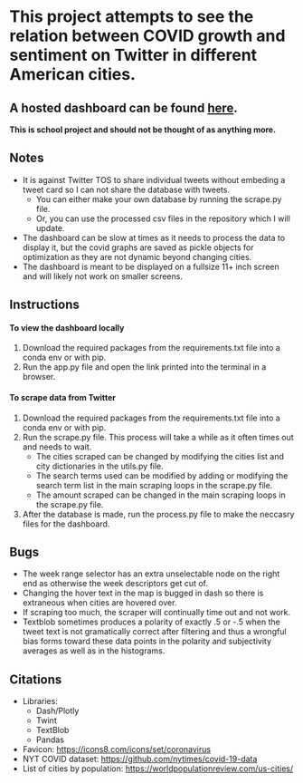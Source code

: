 # This project attempts to see the relation between COVID growth and sentiment on Twitter in different American cities.

## A hosted dashboard can be found [here](https://covid-twitter-sentiment.herokuapp.com/).

**This is school project and should not be thought of as anything more.**

## Notes
- It is against Twitter TOS to share individual tweets without embeding a tweet card so I can not share the database with tweets.
    - You can either make your own database by running the scrape<span>.</span>py file.
    - Or, you can use the processed csv files in the repository which I will update.
- The dashboard can be slow at times as it needs to process the data to display it, but the covid graphs are saved as pickle objects for optimization as they are not dynamic beyond changing cities. 
- The dashboard is meant to be displayed on a fullsize 11+ inch screen and will likely not work on smaller screens.

## Instructions

#### To view the dashboard locally
1. Download the required packages from the requirements.txt file into a conda env or with pip.
2. Run the app<span>.</span>py file and open the link printed into the terminal in a browser.

#### To scrape data from Twitter
1. Download the required packages from the requirements.txt file into a conda env or with pip.
2. Run the scrape.py file. This process will take a while as it often times out and needs to wait. 
    - The cities scraped can be changed by modifying the cities list and city dictionaries in the utils<span>.</span>py file.
    - The search terms used can be modified by adding or modifying the search term list in the main scraping loops in the scrape<span>.</span>py file. 
    - The amount scraped can be changed in the main scraping loops in the scrape<span>.</span>py file.
3. After the database is made, run the process<span>.</span>py file to make the neccasry files for the dashboard.

## Bugs
- The week range selector has an extra unselectable node on the right end as otherwise the week descriptors get cut of.
- Changing the hover text in the map is bugged in dash so there is extraneous when cities are hovered over.
- If scraping too much, the scraper will continually time out and not work.
- Textblob sometimes produces a polarity of exactly .5 or -.5 when the tweet text is not gramatically correct after filtering and thus a wrongful bias forms toward these data points in the polarity and subjectivity averages as well as in the histograms.

## Citations
- Libraries:
    - Dash/Plotly
    - Twint
    - TextBlob
    - Pandas
- Favicon: https://icons8.com/icons/set/coronavirus
- NYT COVID dataset: https://github.com/nytimes/covid-19-data
- List of cities by population: https://worldpopulationreview.com/us-cities/